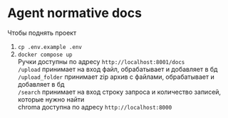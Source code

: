 # Agent normative docs
Чтобы поднять проект  
1. ```cp .env.example .env```
2. ```docker compose up```  
Ручки доступны по адресу ```http://localhost:8001/docs```  
```/upload``` принимает на вход файл, обрабатывает и добавляет в бд  
```/upload_folder``` принимает zip архив с файлами, обрабатывает и добавляет в бд  
```/search``` принимает на вход строку запроса и количество записей, которые нужно найти  
chroma доступна по адресу ```http://localhost:8000```